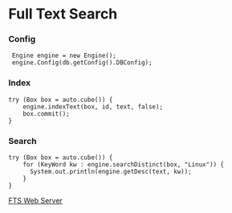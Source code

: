 # Full Text Search

### Config

```
 Engine engine = new Engine();
 engine.Config(db.getConfig().DBConfig);
```


### Index 

```
try (Box box = auto.cube()) {
    engine.indexText(box, id, text, false);
    box.commit();
}
```


### Search

```
try (Box box = auto.cube()) {
    for (KeyWord kw : engine.searchDistinct(box, "Linux")) {
      System.out.println(engine.getDesc(text, kw));
    }
}
```

[FTS Web Server](https://github.com/iboxdb/ftserver)
